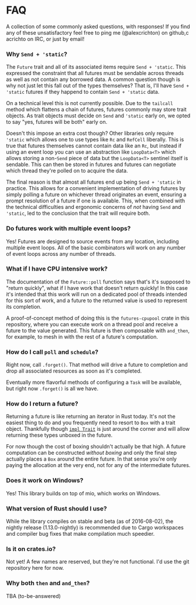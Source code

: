 # FAQ

A collection of some commonly asked questions, with responses! If you find any
of these unsatisfactory feel free to ping me (@alexcrichton) on github,c
acrichto on IRC, or just by email!

### Why `Send + 'static`?

The `Future` trait and all of its associated items require `Send + 'static`.
This expressed the constraint that all futures must be sendable across threads
as well as not contain any borrowed data. A common question though is why not
just let this fall out of the types themselves? That is, I'll have `Send +
'static` futures if they happend to contain `Send + 'static` data.

On a technical level this is not currently possible. Due to the `tailcall`
method which flattens a chain of futures, futures commonly may store trait
objects. As trait objects must decide on `Send` and `'static` early on, we opted
to say "yes, futures will be both" early on.

Doesn't this impose an extra cost though? Other libraries only require `'static`
which allows one to use types like `Rc` and `RefCell` liberally. This is true
that futures themselves cannot contain data like an `Rc`, but instead if using
an event loop you can use an abstraction like `LoopData<T>` which allows storing
a non-`Send` piece of data but the `LoopData<T>` sentinel itself is sendable.
This can then be stored in futures and futures can negotiate which thread
they're polled on to acquire the data.

The final reason is that almost all futures end up being `Send + 'static` in
practice. This allows for a convenient implementation of driving futures by
simply polling a future on whichever thread originates an event, ensuring a
prompt resolution of a future if one is available. This, when combined with the
technical difficulties and ergonomic concerns of *not* having `Send` and
`'static`, led to the conclusion that the trait will require both.

### Do futures work with multiple event loops?

Yes! Futures are designed to source events from any location, including multiple
event loops. All of the basic combinators will work on any number of event loops
across any number of threads.

### What if I have CPU intensive work?

The documentation of the `Future::poll` function says that's it's supposed to
"return quickly", what if I have work that doesn't return quickly! In this case
it's intended that this work will run on a dedicated pool of threads intended
for this sort of work, and a future to the returned value is used to represent
its completion.

A proof-of-concept method of doing this is the `futures-cpupool` crate in this
repository, where you can execute work on a thread pool and receive a future to
the value generated. This future is then composable with `and_then`, for
example, to mesh in with the rest of a future's computation.

### How do I call `poll` and `schedule`?

Right now, call `.forget()`. That method will drive a future to completion and
drop all associated resources as soon as it's completed.

Eventually more flavorful methods of configuring a `Task` will be available, but
right now `.forget()` is all we have.

### How do I return a future?

Returning a future is like returning an iterator in Rust today. It's not the
easiest thing to do and you frequently need to resort to `Box` with a trait
object. Thankfully though [`impl Trait`] is just around the corner and will
allow returning these types unboxed in the future.

[`impl Trait`]: https://github.com/rust-lang/rust/issues/34511

For now though the cost of boxing shouldn't actually be that high. A future
computation can be constructed *without boxing* and only the final step actually
places a `Box` around the entire future. In that sense you're only paying the
allocation at the very end, not for any of the intermediate futures.

### Does it work on Windows?

Yes! This library builds on top of mio, which works on Windows.

### What version of Rust should I use?

While the library compiles on stable and beta (as of 2016-08-02), the nightly
release (1.13.0-nightly) is recommended due to Cargo workspaces and compiler bug
fixes that make compilation much speedier.

### Is it on crates.io?

Not yet! A few names are reserved, but they're not functional. I'd use the git
repository here for now.

### Why both `then` and `and_then`?

TBA (to-be-answered)



















